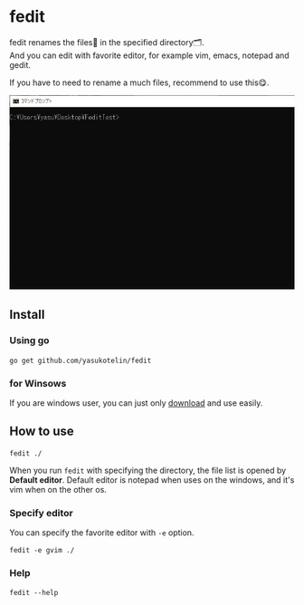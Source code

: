 # fedit

fedit renames the files📝 in the specified directory🗂. </br>
And you can edit with favorite editor, for example vim, emacs, notepad and gedit.

If you have to need to rename a much files, recommend to use this😋.

<p align="center">
    <img src="./image/fedit-sample.gif" width="auto">
</p>

## Install

### Using go

```
go get github.com/yasukotelin/fedit
```

### for Winsows

If you are windows user, you can just only [download](https://github.com/yasukotelin/fedit/releases) and use easily.

## How to use

```
fedit ./
```

When you run `fedit` with specifying the directory, the file list is opened by **Default editor**.
Default editor is notepad when uses on the windows, and it's vim when on the other os.

### Specify editor

You can specify the favorite editor with `-e` option.

```
fedit -e gvim ./
```


### Help

```
fedit --help
```
